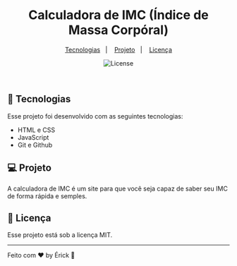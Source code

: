 <h1 align="center"> Calculadora de IMC (Índice de Massa Corpóral) </h1>

<p align="center">
  <a href="#-tecnologias">Tecnologias</a>&nbsp;&nbsp;&nbsp;|&nbsp;&nbsp;&nbsp;
  <a href="#-projeto">Projeto</a>&nbsp;&nbsp;&nbsp;|&nbsp;&nbsp;&nbsp;
  <a href="#memo-licença">Licença</a>
</p>

<p align="center">
  <img alt="License" src="https://img.shields.io/static/v1?label=license&message=MIT&color=49AA26&labelColor=000000">
</p>

<br>

## 🚀 Tecnologias

Esse projeto foi desenvolvido com as seguintes tecnologias:

- HTML e CSS
- JavaScript
- Git e Github

## 💻 Projeto

A calculadora de IMC é um site para que você seja capaz de saber seu IMC de forma rápida e semples.

## :memo: Licença

Esse projeto está sob a licença MIT.

---

Feito com ♥ by Érick :wave: